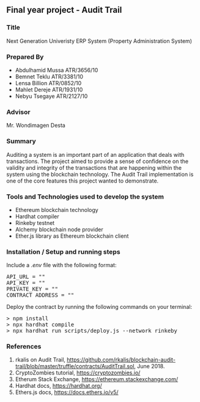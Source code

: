 ## Final year project - Audit Trail

### Title 
Next Generation Univeristy ERP System (Property Administration System)
<br>
### Prepared By
- Abdulhamid Mussa  ATR/3656/10
- Bemnet Teklu      ATR/3381/10
- Lensa Billion     ATR/0852/10
- Mahlet Dereje     ATR/1931/10
- Nebyu Tsegaye     ATR/2127/10

### Advisor
Mr. Wondimagen Desta

### Summary
Auditing a system is an important part of an application that deals with transactions. The project aimed to provide a sense of confidence on the validity and integrity of the transactions that are happening within the system using the blockchain technology. The Audit Trail implementation is one of the core features this project wanted to demonstrate.

### Tools and Technologies used to develop the system
- Ethereum blockchain technology
- Hardhat compiler
- Rinkeby testnet
- Alchemy blockchain node provider
- Ether.js library as Ethereum blockchain client

### Installation / Setup and running steps
Include a _.env_ file with the following format: 
<pre>API_URL = ""
API_KEY = ""
PRIVATE_KEY = ""
CONTRACT_ADDRESS = ""</pre>


Deploy the contract by running the following commands on your terminal: 
<pre>> npm install
> npx hardhat compile
> npx hardhat run scripts/deploy.js --network rinkeby </pre>

### References 
1. rkalis on Audit Trail, https://github.com/rkalis/blockchain-audit-trail/blob/master/truffle/contracts/AuditTrail.sol, June 2018.
2. CryptoZombies tutorial, https://cryptozombies.io/
3. Etherum Stack Exchange, https://ethereum.stackexchange.com/
4. Hardhat docs, https://hardhat.org/
5. Ethers.js docs, https://docs.ethers.io/v5/

